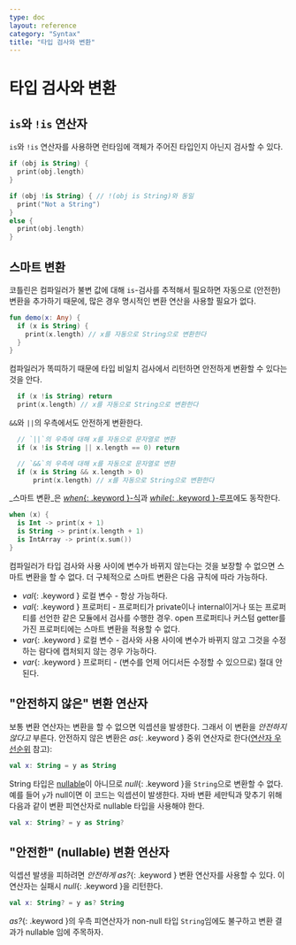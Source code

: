 ```yaml
---
type: doc
layout: reference
category: "Syntax"
title: "타입 검사와 변환"
---
```


# 타입 검사와 변환

## `is`와 `!is` 연산자

`is`와 `!is` 연산자를 사용하면 런타임에 객체가 주어진 타입인지 아닌지 검사할 수 있다.

``` kotlin
if (obj is String) {
  print(obj.length)
}

if (obj !is String) { // !(obj is String)와 동일
  print("Not a String")
}
else {
  print(obj.length)
}
```

## 스마트 변환

코틀린은 컴파일러가 불변 값에 대해 `is`-검사를 추적해서 필요하면 자동으로 (안전한) 변환을 추가하기 때문에,
많은 경우 명시적인 변환 연산을 사용할 필요가 없다.

``` kotlin
fun demo(x: Any) {
  if (x is String) {
    print(x.length) // x를 자동으로 String으로 변환한다
  }
}
```

컴파일러가 똑띠하기 때문에 타입 비일치 검사에서 리턴하면 안전하게 변환할 수 있다는 것을 안다.

``` kotlin
  if (x !is String) return
  print(x.length) // x를 자동으로 String으로 변환한다
```

`&&`와 `||`의 우측에서도 안전하게 변환한다.

``` kotlin
  // `||`의 우측에 대해 x를 자동으로 문자열로 변환
  if (x !is String || x.length == 0) return

  // `&&`의 우측에 대해 x를 자동으로 문자열로 변환
  if (x is String && x.length > 0)
      print(x.length) // x를 자동으로 String으로 변환한다
```

_스마트 변환_은 [*when*{: .keyword }-식](control-flow.html#when-expressions)과
[*while*{: .keyword }-루프](control-flow.html#while-loops)에도 동작한다.

``` kotlin
when (x) {
  is Int -> print(x + 1)
  is String -> print(x.length + 1)
  is IntArray -> print(x.sum())
}
```

컴파일러가 타입 검사와 사용 사이에 변수가 바뀌지 않는다는 것을 보장할 수 없으면 스마트 변환을 할 수 없다.
더 구체적으로 스마트 변환은 다음 규칙에 따라 가능하다.

  * *val*{: .keyword } 로컬 변수 - 항상 가능하다.
  * *val*{: .keyword } 프로퍼티 - 프로퍼티가 private이나 internal이거나 또는 프로퍼티를 선언한 같은 모듈에서 검사를 수행한 경우. open 프로퍼티나 커스텀 getter를 가진 프로퍼티에는 스마트 변환을 적용할 수 없다.
  * *var*{: .keyword } 로컬 변수  - 검사와 사용 사이에 변수가 바뀌지 않고 그것을 수정하는 람다에 캡처되지 않는 경우 가능하다.
  * *var*{: .keyword } 프로퍼티 - (변수를 언제 어디서든 수정할 수 있으므로) 절대 안 된다.


## "안전하지 않은" 변환 연산자

보통 변환 연산자는 변환을 할 수 없으면 익셉션을 발생한다. 그래서 이 변환을 *안전하지 않다고* 부른다.
안전하지 않은 변환은 *as*{: .keyword } 중위 연산자로 한다([연산자 우선순위](grammar.html#operator-precedence) 참고):

``` kotlin
val x: String = y as String
```

String 타입은 [nullable](null-safety.html)이 아니므로 *null*{: .keyword }을 `String`으로 변환할 수 없다. 예를 들어 `y`가 null이면 이 코드는 익셉션이 발생한다.
자바 변환 세만틱과 맞추기 위해 다음과 같이 변환 피연산자로 nullable 타입을 사용해야 한다.

``` kotlin
val x: String? = y as String?
```

## "안전한" (nullable) 변환 연산자

익셉션 발생을 피하려면 *안전하게* *as?*{: .keyword } 변환 연산자를 사용할 수 있다. 이 연산자는 실패시  *null*{: .keyword }을 리턴한다.

``` kotlin
val x: String? = y as? String
```

*as?*{: .keyword }의 우측 피연산자가 non-null 타입 `String`임에도 불구하고 변환 결과가 nullable 임에 주목하자.
